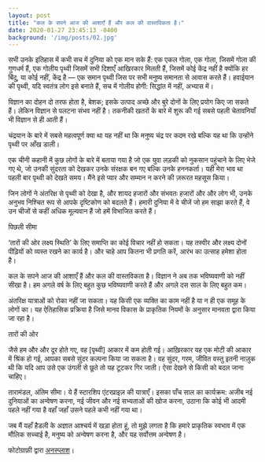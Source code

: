 ```yaml
---
layout: post
title: "कल के सपने आज की आशाएँ हैं और कल की वास्तविकता है।"
date: 2020-01-27 23:45:13 -0400
background: '/img/posts/02.jpg'
---
```


सभी उनके इतिहास में कभी सच में दुनिया को एक मान सके हैं: एक एकल गोला, एक गोला, जिसमें गोला की गुणधर्म हैं, एक गोलीय पृथ्वी जिसमें सभी दिशाएँ आखिरकार मिलती हैं, जिसमें कोई केंद्र नहीं है क्योंकि हर बिंदु, या कोई नहीं, केंद्र है — एक समान पृथ्वी जिस पर सभी मनुष्य समानता से आवास करते हैं। हवाईयान की पृथ्वी, यदि स्वतंत्र लोग इसे बनाते हैं, सच में गोलीय होगी: सिद्धांत में नहीं, अभ्यास में।

विज्ञान का दोहन दो तरफ होता है, बेशक; इसके उत्पाद अच्छे और बुरे दोनों के लिए प्रयोग किए जा सकते हैं। लेकिन विज्ञान से पलटना संभव नहीं है। तकनीकी खतरों के बारे में शुरू की गई सबसे पहली चेतावनियाँ भी विज्ञान से ही आती हैं।

चंद्रयान के बारे में सबसे महत्वपूर्ण क्या था यह नहीं था कि मनुष्य चंद्र पर कदम रखे बल्कि यह था कि उन्होंने पृथ्वी पर आँख डाली।

एक चीनी कहानी में कुछ लोगों के बारे में बताया गया है जो एक युवा लड़की को नुकसान पहुंचाने के लिए भेजे गए थे, जो उनकी सुंदरता को देखकर उनके संरक्षक बन गए बल्कि उनके हननकर्ता। यही मेरा भाव था पहली बार पृथ्वी को देखते समय। मैंने इसे प्यार और सम्मान न करने की ज़रूरत महसूस किया।

जिन लोगों ने अंतरिक्ष से पृथ्वी को देखा है, और शायद हजारों और संभवतः हजारों और और लोग भी, उनके अनुभव निश्चित रूप से आपके दृष्टिकोण को बदलते हैं। हमारी दुनिया में वे चीजें जो हम साझा करते हैं, वे उन चीजों से कहीं अधिक मूल्यवान हैं जो हमें विभाजित करते हैं।

पिछली सीमा

‘तारों की ओर लक्ष्य स्थिति’ के लिए समाप्ति का कोई विचार नहीं हो सकता। यह तस्वीर और लक्ष्य दोनों पीढ़ियों को व्यस्त रखने का कार्य है। और चाहे आप कितना भी प्रगति करें, आरंभ का उत्साह हमेशा होता है।

कल के सपने आज की आशाएँ हैं और कल की वास्तविकता है। विज्ञान ने अब तक भविष्यवाणी को नहीं सीखा है। हम अगले वर्ष के लिए बहुत कुछ भविष्यवाणी करते हैं और अगले दस साल के लिए बहुत कम।

अंतरिक्ष यात्राओं को रोका नहीं जा सकता। यह किसी एक व्यक्ति का काम नहीं है या न ही एक समूह के लोगों का। यह ऐतिहासिक प्रक्रिया है जिसे मानव विकास के प्राकृतिक नियमों के अनुसार मानवता द्वारा किया जा रहा है।

तारों की ओर

जैसे हम और और दूर होते गए, वह [पृथ्वी] आकार में कम होती गई। आख़िरकार यह एक मोटी की आकार में श्रिंक हो गई, आपका सबसे सुंदर कल्पना किया जा सकता है। वह सुंदर, गरम, जीवित वस्तु इतनी नाज़ुक थी कि यदि आप उसे एक उंगली से छूते तो यह टूटकर गिर जाती। ऐसा देखने से किसी को बदल जाना चाहिए।

तारामंडल, अंतिम सीमा। ये हैं स्टारशिप एंटरप्राइज़ की यात्राएँ। इसका पाँच साल का कार्यक्रम: अजीब नई दुनियाओं का अन्वेषण करना, नई जीवन और नई सभ्यताओं की खोज करना, उठाना कि कोई भी आदमी पहले नहीं गया है वहाँ जहाँ उसने पहले कभी नहीं गया था।

जब मैं यहाँ हैडली के अज्ञात आश्चर्य में खड़ा होता हूं, तो मुझे लगता है कि हमारे प्राकृतिक स्वभाव में एक मौलिक सच्चाई है, मनुष्य को अन्वेषण करना है, और यह सर्वोत्तम अन्वेषण है।

फोटोग्राफ़ी द्वारा <a href="https://unsplash.com/">अनस्प्लाश</a>।

